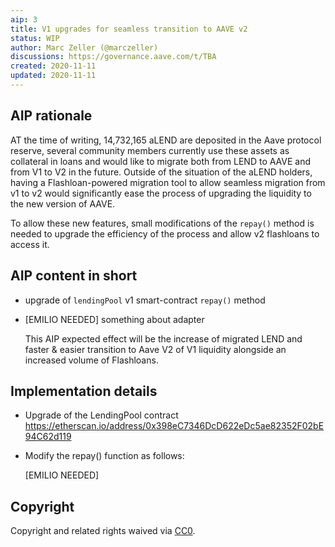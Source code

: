 ```yaml
---
aip: 3
title: V1 upgrades for seamless transition to AAVE v2 
status: WIP
author: Marc Zeller (@marczeller)
discussions: https://governance.aave.com/t/TBA
created: 2020-11-11
updated: 2020-11-11
---
```


## AIP rationale

AT the time of writing, 14,732,165 aLEND are deposited in the Aave protocol reserve, several community members currently use these assets as collateral in loans and would like to migrate both from LEND to AAVE and from V1 to V2 in the future.
Outside of the situation of the aLEND holders, having a Flashloan-powered migration tool to allow seamless migration from v1 to v2 would significantly ease the process of upgrading the liquidity to the new version of AAVE.

To allow these new features, small modifications of the `repay()` method is needed to upgrade the efficiency of the process and allow v2 flashloans to access it.

## AIP content in short

- upgrade of `lendingPool` v1 smart-contract `repay()` method
- [EMILIO NEEDED] something about adapter
  
  This AIP expected effect will be the increase of migrated LEND and faster & easier transition to Aave V2 of V1 liquidity alongside an increased volume of Flashloans.


## Implementation details

- Upgrade of the LendingPool contract https://etherscan.io/address/0x398eC7346DcD622eDc5ae82352F02bE94C62d119 
- Modify the repay() function as follows:

  [EMILIO NEEDED]
  
  
## Copyright

Copyright and related rights waived via [CC0](https://creativecommons.org/publicdomain/zero/1.0/).
